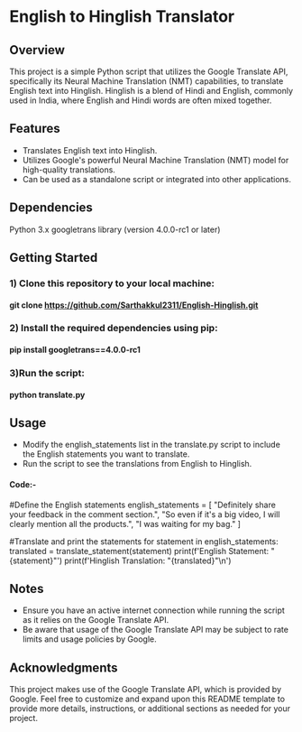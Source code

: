 # English to Hinglish Translator

## Overview
This project is a simple Python script that utilizes the Google Translate API, specifically its Neural Machine Translation (NMT) capabilities, to translate English text into Hinglish. Hinglish is a blend of Hindi and English, commonly used in India, where English and Hindi words are often mixed together.

## Features
 - Translates English text into Hinglish.
 - Utilizes Google's powerful Neural Machine Translation (NMT) model for high-quality translations.
 - Can be used as a standalone script or integrated into other applications.

## Dependencies
Python 3.x
googletrans library (version 4.0.0-rc1 or later)


## Getting Started
### 1) Clone this repository to your local machine:
#### git clone https://github.com/Sarthakkul2311/English-Hinglish.git

### 2) Install the required dependencies using pip:
#### pip install googletrans==4.0.0-rc1

### 3)Run the script:
#### python translate.py

## Usage
 - Modify the english_statements list in the translate.py script to include the English statements you want to translate.
 - Run the script to see the translations from English to Hinglish.

#### Code:-
#Define the English statements
english_statements = [
    "Definitely share your feedback in the comment section.",
    "So even if it's a big video, I will clearly mention all the products.",
    "I was waiting for my bag."
]

#Translate and print the statements
for statement in english_statements:
    translated = translate_statement(statement)
    print(f'English Statement: "{statement}"')
    print(f'Hinglish Translation: "{translated}"\n')

## Notes
 - Ensure you have an active internet connection while running the script as it relies on the Google Translate API.
 - Be aware that usage of the Google Translate API may be subject to rate limits and usage policies by Google.

## Acknowledgments
This project makes use of the Google Translate API, which is provided by Google.
Feel free to customize and expand upon this README template to provide more details, instructions, or additional sections as needed for your project.

